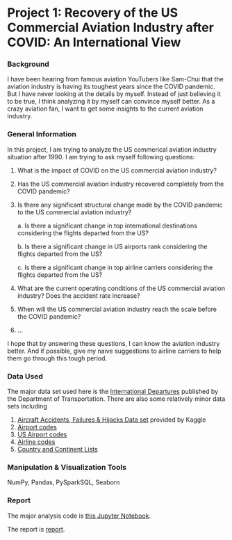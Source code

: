 # Project 1: Recovery of the US Commercial Aviation Industry after COVID: An International View
### Background
I have been hearing from famous aviation YouTubers like Sam-Chui that the aviation industry is having its toughest years since the COVID pandemic. But I have never looking at the details by myself. Instead of just believing it to be true, I think analyzing it by myself can convince myself better. As a crazy aviation fan, I want to get some insights to the current aviation industry.

### General Information
In this project, I am trying to analyze the US commerical aviation industry situation after 1990. I am trying to ask myself following questions:
1. What is the impact of COVID on the US commercial aviation industry?
2. Has the US commercial aviation industry recovered completely from the COVID pandemic?
3. Is there any significant structural change made by the COVID pandemic to the US commercial aviation industry?

   a. Is there a significant change in top international destinations considering the flights departed from the US?
   
   b. Is there a significant change in US airports rank considering the flights departed from the US?
   
   c. Is there a significant change in top airline carriers considering the flights departed from the US?

4. What are the current operating conditions of the US commercial aviation industry? Does the accident rate increase?
5. When will the US commercial aviation industry reach the scale before the COVID pandemic?
6. ...

I hope that by answering these questions, I can know the aviation industry better. And if possible, give my naive suggestions to airline carriers to help them go through this tough period.

### Data Used
The major data set used here is the <a href="https://www.transportation.gov/policy/aviation-policy/us-international-air-passenger-and-freight-statistics-report">International Departures</a> published by the Department of Transportation. There are also some relatively minor data sets including

1. <a href="https://www.kaggle.com/datasets/deepcontractor/aircraft-accidents-failures-hijacks-dataset?resource=download">Aircraft Accidents, Failures & Hijacks Data set</a> provided by Kaggle
2. <a href="https://github.com/mwgg/Airports">Airport codes</a>
3. <a href="https://en.wikipedia.org/wiki/List_of_airlines_of_the_United_States">US Airport codes</a>
4. <a href="https://www.bts.gov/topics/airlines-and-airports/airline-codes">Airline codes</a>
5. <a href="https://gist.github.com/stevewithington/20a69c0b6d2ff846ea5d35e5fc47f26c">Country and Continent Lists</a>

### Manipulation & Visualization Tools
NumPy, Pandas, PySparkSQL, Seaborn

### Report
The major analysis code is <a href="https://github.com/TaikiShuttle/SI618/blob/main/Project1/aviation_preprocess.ipynb">this Jupyter Notebook</a>.

The report is <a href="https://github.com/TaikiShuttle/SI618/blob/main/Project1/si618-project-part-1-haoquanz.pdf">report</a>.
